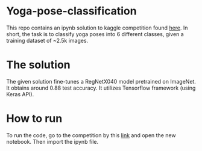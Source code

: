 # Yoga-pose-classification

This repo contains an ipynb solution to kaggle competition found [here](https://www.kaggle.com/competitions/ukraine-ml-bootcamp-2023/).
In short, the task is to classify yoga poses into 6 different classes, given a training dataset of ~2.5k images.

# The solution

The given solution fine-tunes a RegNetX040 model pretrained on ImageNet. It obtains around 0.88 test accuracy. It utilizes Tensorflow framework (using Keras API).

# How to run

To run the code, go to the competition by this [link](https://www.kaggle.com/competitions/ukraine-ml-bootcamp-2023/) and open the new notebook. Then import the
ipynb file.
